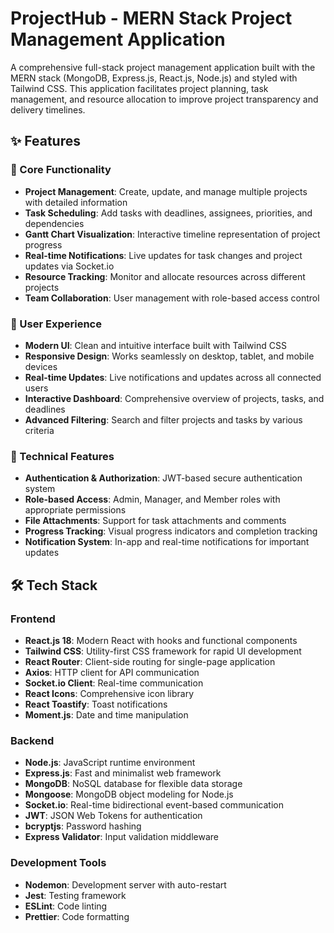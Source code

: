 # ProjectHub - MERN Stack Project Management Application

A comprehensive full-stack project management application built with the MERN stack (MongoDB, Express.js, React.js, Node.js) and styled with Tailwind CSS. This application facilitates project planning, task management, and resource allocation to improve project transparency and delivery timelines.

## ✨ Features

### 🎯 Core Functionality
- **Project Management**: Create, update, and manage multiple projects with detailed information
- **Task Scheduling**: Add tasks with deadlines, assignees, priorities, and dependencies
- **Gantt Chart Visualization**: Interactive timeline representation of project progress
- **Real-time Notifications**: Live updates for task changes and project updates via Socket.io
- **Resource Tracking**: Monitor and allocate resources across different projects
- **Team Collaboration**: User management with role-based access control

### 🎨 User Experience
- **Modern UI**: Clean and intuitive interface built with Tailwind CSS
- **Responsive Design**: Works seamlessly on desktop, tablet, and mobile devices
- **Real-time Updates**: Live notifications and updates across all connected users
- **Interactive Dashboard**: Comprehensive overview of projects, tasks, and deadlines
- **Advanced Filtering**: Search and filter projects and tasks by various criteria

### 🔧 Technical Features
- **Authentication & Authorization**: JWT-based secure authentication system
- **Role-based Access**: Admin, Manager, and Member roles with appropriate permissions
- **File Attachments**: Support for task attachments and comments
- **Progress Tracking**: Visual progress indicators and completion tracking
- **Notification System**: In-app and real-time notifications for important updates

## 🛠 Tech Stack

### Frontend
- **React.js 18**: Modern React with hooks and functional components
- **Tailwind CSS**: Utility-first CSS framework for rapid UI development
- **React Router**: Client-side routing for single-page application
- **Axios**: HTTP client for API communication
- **Socket.io Client**: Real-time communication
- **React Icons**: Comprehensive icon library
- **React Toastify**: Toast notifications
- **Moment.js**: Date and time manipulation

### Backend
- **Node.js**: JavaScript runtime environment
- **Express.js**: Fast and minimalist web framework
- **MongoDB**: NoSQL database for flexible data storage
- **Mongoose**: MongoDB object modeling for Node.js
- **Socket.io**: Real-time bidirectional event-based communication
- **JWT**: JSON Web Tokens for authentication
- **bcryptjs**: Password hashing
- **Express Validator**: Input validation middleware

### Development Tools
- **Nodemon**: Development server with auto-restart
- **Jest**: Testing framework
- **ESLint**: Code linting
- **Prettier**: Code formatting

